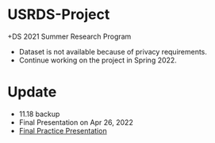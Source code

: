 # USRDS-Project
+DS 2021 Summer Research Program
- Dataset is not available because of privacy requirements.
- Continue working on the project in Spring 2022.

# Update
- 11.18 backup
- Final Presentation on Apr 26, 2022
- [Final Practice Presentation](https://duke.zoom.us/rec/share/S_B-IF0zBG6JettlUBAT6GRU80sr7yi9UXDRBVlcFudYKLpvb8fBr8FbG3MBWSk.L4Rt7Z6d136ZSslM?startTime=1650947110000 )
